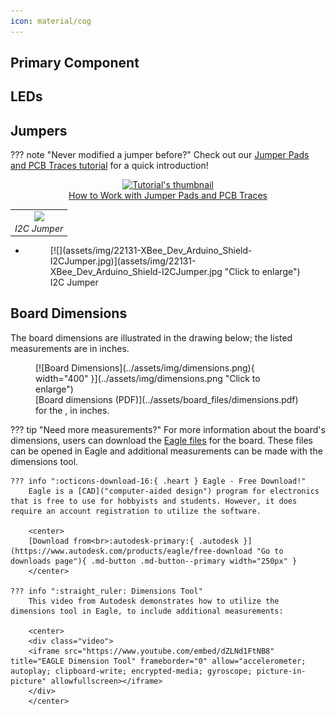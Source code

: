 ```yaml
---
icon: material/cog
---
```


<!-- This section goes into detail about the various components on the product, solder jumpers as well as the board dimensions with a dimensional drawing exported from Eagle. -->

## Primary Component


## LEDs

## Jumpers

??? note "Never modified a jumper before?"
	Check out our <a href="https://learn.sparkfun.com/tutorials/664">Jumper Pads and PCB Traces tutorial</a> for a quick introduction!
	<p align="center">
		<a href="https://learn.sparkfun.com/tutorials/664">
		<img src="https://cdn.sparkfun.com/c/264-148/assets/learn_tutorials/6/6/4/PCB_TraceCutLumenati.jpg" alt="Tutorial's thumbnail"><br>
        How to Work with Jumper Pads and PCB Traces</a>
	</p>


<center>
<table class="pdf">
	<tr>
		<td align="center">
			<a href="../img/22131-XBee_Dev_Arduino_Shield-I2CJumper.jpg"><img src="../img/22131-XBee_Dev_Arduino_Shield-I2CJumper.jpg" width="200"></a><br>
			<i>I2C Jumper</i>
		</td>
	<tr>
</table>
</center>

<div class="grid cards hide" markdown>

-   <figure markdown>
	[![](assets/img/22131-XBee_Dev_Arduino_Shield-I2CJumper.jpg)](assets/img/22131-XBee_Dev_Arduino_Shield-I2CJumper.jpg "Click to enlarge")
	<figcaption markdown>
	I2C Jumper
	</figcaption>
	</figure>

</div>



## Board Dimensions

The board dimensions are illustrated in the drawing below; the listed measurements are in inches.

<figure markdown>
[![Board Dimensions](../assets/img/dimensions.png){ width="400" }](../assets/img/dimensions.png "Click to enlarge")
<figcaption markdown>
[Board dimensions (PDF)](../assets/board_files/dimensions.pdf) for the <Product Name>, in inches.
</figcaption>
</figure>


??? tip "Need more measurements?"
	For more information about the board's dimensions, users can download the [Eagle files](../assets/board_files/eagle_files.zip) for the board. These files can be opened in Eagle and additional measurements can be made with the dimensions tool.

	??? info ":octicons-download-16:{ .heart } Eagle - Free Download!"
		Eagle is a [CAD]("computer-aided design") program for electronics that is free to use for hobbyists and students. However, it does require an account registration to utilize the software.

		<center>
		[Download from<br>:autodesk-primary:{ .autodesk }](https://www.autodesk.com/products/eagle/free-download "Go to downloads page"){ .md-button .md-button--primary width="250px" }
		</center>
	
	??? info ":straight_ruler: Dimensions Tool"
		This video from Autodesk demonstrates how to utilize the dimensions tool in Eagle, to include additional measurements:

		<center>
		<div class="video">
		<iframe src="https://www.youtube.com/embed/dZLNd1FtNB8" title="EAGLE Dimension Tool" frameborder="0" allow="accelerometer; autoplay; clipboard-write; encrypted-media; gyroscope; picture-in-picture" allowfullscreen></iframe>
		</div>
		</center>